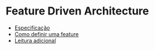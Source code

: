 # Feature Driven Architecture

- [Especificação](./especificacao.md)
- [Como definir uma feature](./feature.md)
- [Leitura adicional](./leitura-adicional.md)